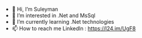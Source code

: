- 👋 Hi, I’m Suleyman
- 👀 I’m interested in .Net and MsSql
- 🌱 I’m currently learning .Net technologies
- 📫 How to reach me 
   Linkedln : https://l24.im/UgF8

<!---
SuleymanOzdemr/SuleymanOzdemr is a ✨ special ✨ repository because its `README.md` (this file) appears on your GitHub profile.
You can click the Preview link to take a look at your changes.
--->
